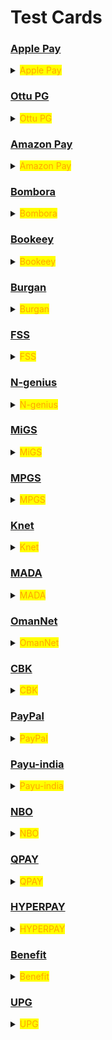 # Test Cards

###

### [Apple Pay](test-cards.md#apple-pay)

<details>

<summary><mark style="color:orange;">Apple Pay</mark></summary>

To test Apple Pay, it is necessary to use their approved test cards, which can be accessed at [https://developer.apple.com/apple-pay/sandbox-testing/](https://developer.apple.com/apple-pay/sandbox-testing/). \
It is important to keep in mind that these cards are only able to be added on Apple developer accounts.

</details>

### [Ottu PG](test-cards.md#ottu-pg)

<details>

<summary><mark style="color:orange;">Ottu PG</mark></summary>

**Payment gateway**  &#x20;

Ottu PG

**Card type**             &#x20;

VISA

**Country**                 &#x20;

International

**Card number**          &#x20;

```
4030000010001234
```

**Expiry**                &#x20;

&#x20;01/39

**CVV**                  &#x20;

100&#x20;

**Note**                      &#x20;

&#x20;Non 3DS

</details>

### [Amazon Pay](test-cards.md#amazon-pay)

<details>

<summary><mark style="color:orange;">Amazon Pay</mark></summary>

**Payment gateway** &#x20;

&#x20;Amazon Pay

**Non-3DS**

**Country**             &#x20;

International

**Card type**

VISA

**Card number**          &#x20;

```
4005550000000001
```

**Card Type**

MasterCard

**Card number**

```
5123456789012346
```

**Card type**

AMEX

**Card number**

```
345678901234564
```

**3DS**

**Card type**

VISA

**Card number**

```
4557012345678902
```

**Card type**

MasterCard

**Card number**

```
5313581000123430
```

**Card type**

AMEX

**Card number**

```
374200000000004
```

**Expiry**                  For all

05/25

**CVV**    For VISA & MasterCard         non-3DS & 3DS      &#x20;

123

**CVV**          For AMEX                               non-3DS & 3DS

1234

</details>

### [Bombora](test-cards.md#bombora)

<details>

<summary><mark style="color:orange;">Bombora</mark></summary>

**Payment gateway**  &#x20;

Bambora

**Card type**             &#x20;

VISA

**Country**                &#x20;

&#x20;International

**Card number**          &#x20;

```
4030000010001234
```

**Expiry**                &#x20;

05/25

**CVV**                   &#x20;

123            &#x20;

</details>

### [Bookeey](test-cards.md#bookeey)

<details>

<summary><mark style="color:orange;">Bookeey</mark></summary>

**Payment gateway**  &#x20;

Bookeey

**Method to test**    Merchant login for payment&#x20;

```
66333333/1234
```

</details>

### [Burgan](test-cards.md#burgan)

<details>

<summary><mark style="color:orange;">Burgan</mark></summary>

**Payment gateway**  &#x20;

Burgan

**Card type**            &#x20;

&#x20;VISA

**Country**                 &#x20;

Kuwait

**Card number**          &#x20;

```
4012000033330026
```

**Expiry**                 &#x20;

01/39

**CVV**                   &#x20;

100

</details>

### [FSS](test-cards.md#fss)

<details>

<summary><mark style="color:orange;">FSS</mark></summary>

**Payment gateway**  &#x20;

FSS

**Card type**             &#x20;

VISA

**Country**                 &#x20;

International

**Card number**          &#x20;

```
4012001037141112
```

**Expiry**                 &#x20;

12/27

**CVV**                    &#x20;

212

**Note**                        &#x20;

Secure Code: 123456\
OTP:123456

</details>

### [N-genius](test-cards.md#n-genius)

<details>

<summary><mark style="color:orange;">N-genius</mark></summary>

**Payment gateway**  &#x20;

N-genius

**Card type**             &#x20;

VISA

**Country**                 &#x20;

International

**Card number**          &#x20;

```
4012001037141112
```

**Expiry**                &#x20;

&#x20;05/25

**CVV**                    &#x20;

**Note**                        &#x20;

pin:123

</details>

### [MiGS](test-cards.md#migs)

<details>

<summary><mark style="color:orange;">MiGS</mark></summary>

**Payment gateway** &#x20;

&#x20;MiGS

**Card type**             &#x20;

Mastercard

**Country**                &#x20;

International

**Card number**     &#x20;

```
5123450000000008
```

**Expiry**                &#x20;

&#x20;01/39

**CVV**                   &#x20;

123              &#x20;

</details>

### [MPGS](test-cards.md#mpgs)

<details>

<summary><mark style="color:orange;">MPGS</mark></summary>

**Payment gateway**  &#x20;

MPGS

**Card type**            &#x20;

&#x20;VISA

**Country**                 &#x20;

International

**Card number**          &#x20;

```
4508750015741019 
```

**Expiry**               &#x20;

&#x20;01/39

**CVV**                   &#x20;

100

**Test Card number to receive token data**

```
5120350100064537	
```

**Expiry**               &#x20;

Any future date

**CVV**                   &#x20;

Any 3 digits

</details>

### [Knet](test-cards.md#knet)

<details>

<summary><mark style="color:orange;">Knet</mark></summary>

**Payment gateway**  &#x20;

Knet

**Card type**            &#x20;

Knet test card

**Country**                 &#x20;

Kuwait

**Card number**          &#x20;

```
888888-0000000001
```

**Expiry**                &#x20;

09/25

**CVV**                   &#x20;

123

**Note**                        &#x20;

Pin:Any 4 digits For not captured use expiry as 08/21

</details>

### [MADA](test-cards.md#mada)

<details>

<summary><mark style="color:orange;">MADA</mark></summary>

**Payment gateway**  &#x20;

MADA

**Card type**             &#x20;

Mastercard

**Country**                 &#x20;

KSA

**Card number**          &#x20;

```
5588480000000003
```

**Expiry**                &#x20;

&#x20;05/21

**CVV**                   &#x20;

100

**Note**                        &#x20;

On 3D Auth page just click Submit

</details>

### [OmanNet](test-cards.md#omannet)

<details>

<summary><mark style="color:orange;">OmanNet</mark></summary>

**Payment gateway**  &#x20;

Muscat

**Card Type**             &#x20;

VISA

**Country**                &#x20;

Oman

**Card number**         &#x20;

```
 4837915082856089
```

**Expiry**                &#x20;

&#x20;06/27

**CVV**                   &#x20;

766

**Note**                  \
OTP:\
Comes to\
saif@ottu.com      &#x20;

</details>

### [CBK](test-cards.md#cbk)

<details>

<summary><mark style="color:orange;">CBK</mark></summary>

**Payment gateway**  &#x20;

CBK

**Card type**            &#x20;

Mastercard

**Country**                 &#x20;

Kuwait

**Card number**          &#x20;

```
5123450000000008
```

**Expiry**                &#x20;

01/39

**CVV**                   &#x20;

100   &#x20;

</details>

### [PayPal](test-cards.md#paypal)

<details>

<summary><mark style="color:orange;">PayPal</mark></summary>

**Payment gateway**  &#x20;

Paypal

**Card Type**             &#x20;

American express

**Country**                &#x20;

&#x20;International

**Card number**          &#x20;

```
371449635398431
```

**Expiry**                 &#x20;

01/39

**CVV**                   &#x20;

1000    &#x20;

</details>

### [Payu-india](test-cards.md#payu-india)

<details>

<summary><mark style="color:orange;">Payu-india</mark></summary>

**Payment gateway**  &#x20;

payu\_india

**Card type**             &#x20;

Mastercard

**Country**                 &#x20;

International

**Card number**         &#x20;

```
 5123456789012346
```

**Expiry**                 &#x20;

Greater than current date

**CVV**                   &#x20;

123

**Note**    &#x20;

**OTP:** 123456

</details>

### [NBO](test-cards.md#nbo)

<details>

<summary><mark style="color:orange;">NBO</mark></summary>

**Payment gateway**  &#x20;

NBO

**Card type**             &#x20;

Mastercard

**Country**                 &#x20;

Oman

**Card number**          &#x20;

```
5421603300397131
```

**Expiry**                &#x20;

01/25

**CVV**                   &#x20;

070  &#x20;

</details>

### [QPAY](test-cards.md#qpay)

<details>

<summary><mark style="color:orange;">QPAY</mark></summary>

**Payment gateway**  &#x20;

QPAY

**Card type**              &#x20;

NAPS

**Country**                 &#x20;

Qatar

**Card number**           &#x20;

For success&#x20;

```
4215375500883243
```

&#x20;For failed

```
4151801200003960
```

**Expiry**                &#x20;

For success

6/22

For failed                             &#x20;

Greater than current date

**CVV**                  &#x20;

For success

1234

&#x20;For failed

Any 4 digits

</details>

### [HYPERPAY](test-cards.md#hyperpay)

<details>

<summary><mark style="color:orange;">HYPERPAY</mark></summary>

**Payment gateway**  &#x20;

HYPERPAY

**Card type**             &#x20;

VISA

**Country**                &#x20;

International

**Card number** &#x20;

For success&#x20;

```
4111111111111111
```

&#x20;For failed

```
5204730000002514 
```

**Expiry**               &#x20;

**CVV**                  &#x20;

For success

123

&#x20;For failed

251

</details>

### [Benefit](test-cards.md#benefit)

<details>

<summary><mark style="color:orange;">Benefit</mark></summary>

**Expiry date for all card numbers:**&#x20;

Should be greater than current date.&#x20;

**CVV :**&#x20;

Any 4 digits .

**Card number**            &#x20;

```
 4600410123456789
```

**Response code**      &#x20;

00 &#x20;

**Result**                     &#x20;

Approved

**Card number**            &#x20;

```
4550120123456789
```

**Response code**      &#x20;

54

**Result**                     &#x20;

Expired card\
\
**Card number**             &#x20;

```
4889780123456789
```

**Response code**      &#x20;

61

**Result**                     &#x20;

Limit exceeded

**Card number**             &#x20;

```
4415550123456789
```

**Response code**      &#x20;

51

**Result**                     &#x20;

Insufficient funds

**Card number**             &#x20;

```
4575550123456789
```

**Response code**      &#x20;

78

**Result**                     &#x20;

Refer to issuer

**Card number**             &#x20;

```
4845550123456789
```

**Response code**      &#x20;

55

**Result**                    &#x20;

Invalid pin

**Card number**             &#x20;

```
4895550123456789
```

**Response code**       05

**Result**                      Do not honor

</details>

### [UPG](test-cards.md#upg)

<details>

<summary><mark style="color:orange;">UPG</mark></summary>

**Payment gateway**  &#x20;

United payment gateway (UPG)

**Card type**             &#x20;

Mastercard

**Country**                &#x20;

Egypt

**Card number**

```
5078 0362 4660 0381
```

**Expiry**

09/25

**CVV**

331

**Note**

OTP: 111111



</details>
